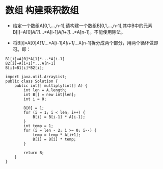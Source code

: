 # 数组 构建乘积数组

* 给定一个数组A[0,1,...,n-1],请构建一个数组B[0,1,...,n-1],其中B中的元素B[i]=A[0]*A[1]*...*A[i-1]*A[i+1]*...*A[n-1]。不能使用除法。

* 将B[i]=A[0]*A[1]*...*A[i-1]*A[i+1]*...A[n-1]拆分成两个部分，用两个循环做即可。即：

```
B1[i]=A[0]*A[1]*...*A[i-1]
B2[i]=A[i+1]*...A[n-1]
B[i]=B1[i]*B2[i];
```

```
import java.util.ArrayList;
public class Solution {
    public int[] multiply(int[] A) {
        int len = A.length;
        int B[] = new int[len];
        int i = 0;
         
        B[0] = 1;
        for (i = 1; i < len; i++) {
            B[i] = B[i-1] * A[i-1];
        }
        int temp = 1;
        for (i = len - 2; i >= 0; i--) {
            temp = temp * A[i+1];
            B[i] = B[i] * temp;
        }
         
        return B;
    }
}
```